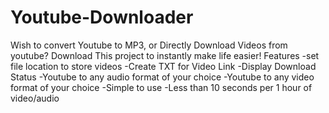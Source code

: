 # Youtube-Downloader
Wish to convert Youtube to MP3, or Directly Download Videos from youtube? Download This project to instantly make life easier!  Features -set file location to store videos -Create TXT for Video Link -Display Download Status -Youtube to any audio format of your choice -Youtube to any video format of your choice -Simple to use -Less than 10 seconds per 1 hour of video/audio
